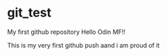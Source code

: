 # git_test
My first github repository
Hello Odin MF!!

This is my very first github push aand i am proud of it

